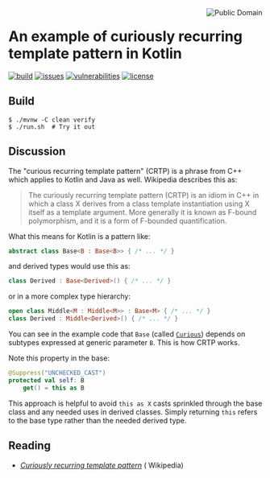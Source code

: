 <a href="LICENSE.md">
<img src="https://unlicense.org/pd-icon.png" alt="Public Domain" align="right"/>
</a>

# An example of curiously recurring template pattern in Kotlin

[![build](https://github.com/binkley/kotlin-curiously-recurring-template-pattern/workflows/build/badge.svg)](https://github.com/binkley/kotlin-curiously-recurring-template-pattern/actions)
[![issues](https://img.shields.io/github/issues/binkley/kotlin-curiously-recurring-template-pattern.svg)](https://github.com/binkley/kotlin-curiously-recurring-template-pattern/issues/)
[![vulnerabilities](https://snyk.io/test/github/binkley/kotlin-curiously-recurring-template-pattern/badge.svg)](https://snyk.io/test/github/binkley/kotlin-curiously-recurring-template-pattern)
[![license](https://img.shields.io/badge/license-Public%20Domain-blue.svg)](http://unlicense.org/)

## Build

```shell
$ ./mvnw -C clean verify
$ ./run.sh  # Try it out
```

## Discussion

The "curious recurring template pattern" (CRTP) is a phrase from C++ which
applies to Kotlin and Java as well. Wikipedia describes this as:

> The curiously recurring template pattern (CRTP) is an idiom in C++ in
> which a class X derives from a class template instantiation using X itself
> as a template argument. More generally it is known as F-bound
> polymorphism, and it is a form of F-bounded quantification.

What this means for Kotlin is a pattern like:

```kotlin
abstract class Base<B : Base<B>> { /* ... */ }
```

and derived types would use this as:

```kotlin
class Derived : Base<Derived>() { /* ... */ }
```

or in a more complex type hierarchy:

```kotlin
open class Middle<M : Middle<M>> : Base<M> { /* ... */ }
class Derived : Middle<Derived>() { /* ... */ }
```

You can see in the example code that `Base` (called
[`Curious`](./src/main/kotlin/hm/binkley/labs/curious/Main.kt))
depends on subtypes expressed at generic parameter `B`. This is how CRTP
works.

Note this property in the base:

```kotlin
@Suppress("UNCHECKED_CAST")
protected val self: B
    get() = this as B
```

This approach is helpful to avoid `this as X` casts sprinkled through the base
class and any needed uses in derived classes. Simply returning
`this` refers to the base type rather than the needed derived type.

## Reading

* [_Curiously recurring template
  pattern_](https://en.wikipedia.org/wiki/Curiously_recurring_template_pattern) (
  Wikipedia)
